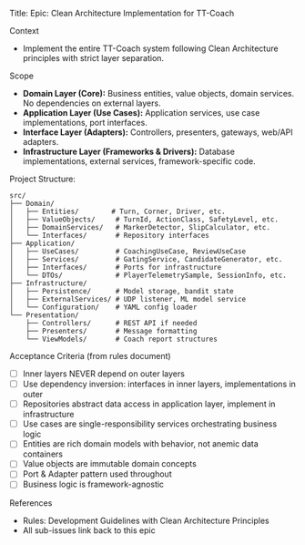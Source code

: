 Title: Epic: Clean Architecture Implementation for TT-Coach

Context
- Implement the entire TT-Coach system following Clean Architecture principles with strict layer separation.

Scope
- **Domain Layer (Core):** Business entities, value objects, domain services. No dependencies on external layers.
- **Application Layer (Use Cases):** Application services, use case implementations, port interfaces.
- **Interface Layer (Adapters):** Controllers, presenters, gateways, web/API adapters.
- **Infrastructure Layer (Frameworks & Drivers):** Database implementations, external services, framework-specific code.

Project Structure:
```
src/
├── Domain/
│   ├── Entities/        # Turn, Corner, Driver, etc.
│   ├── ValueObjects/     # TurnId, ActionClass, SafetyLevel, etc.
│   ├── DomainServices/   # MarkerDetector, SlipCalculator, etc.
│   └── Interfaces/       # Repository interfaces
├── Application/
│   ├── UseCases/         # CoachingUseCase, ReviewUseCase
│   ├── Services/         # GatingService, CandidateGenerator, etc.
│   ├── Interfaces/       # Ports for infrastructure
│   └── DTOs/             # PlayerTelemetrySample, SessionInfo, etc.
├── Infrastructure/
│   ├── Persistence/      # Model storage, bandit state
│   ├── ExternalServices/ # UDP listener, ML model service
│   └── Configuration/    # YAML config loader
└── Presentation/
    ├── Controllers/      # REST API if needed
    ├── Presenters/       # Message formatting
    └── ViewModels/       # Coach report structures
```

Acceptance Criteria (from rules document)
- [ ] Inner layers NEVER depend on outer layers
- [ ] Use dependency inversion: interfaces in inner layers, implementations in outer
- [ ] Repositories abstract data access in application layer, implement in infrastructure
- [ ] Use cases are single-responsibility services orchestrating business logic
- [ ] Entities are rich domain models with behavior, not anemic data containers
- [ ] Value objects are immutable domain concepts
- [ ] Port & Adapter pattern used throughout
- [ ] Business logic is framework-agnostic

References
- Rules: Development Guidelines with Clean Architecture Principles
- All sub-issues link back to this epic
